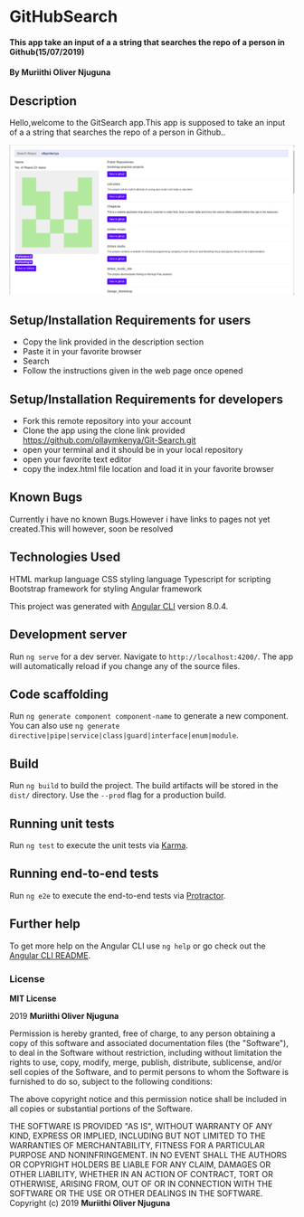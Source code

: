 # GitHubSearch
#### This app take an input of a a string that searches the repo of a person in Github(15/07/2019)

#### By **Muriithi Oliver Njuguna**

## Description

Hello,welcome to the GitSearch app.This app is supposed to  take an input of a a string that searches the repo of a person in Github..

![screenshot](./src/assets/screenshot.png)

## Setup/Installation Requirements for users
-   Copy the link provided in the description section
-   Paste it in your favorite browser
-   Search
-   Follow the instructions given in the web page once opened

## Setup/Installation Requirements for developers

-   Fork this remote repository into your account
-   Clone the app using the clone link provided https://github.com/ollaymkenya/Git-Search.git
-   open your terminal and it should be in your local repository
-   open your favorite text editor
-   copy the index.html file location and load it in your favorite browser

## Known Bugs

Currently i have no known Bugs.However i have links to pages not yet created.This will however, soon be resolved

## Technologies Used

HTML markup language
CSS styling language
Typescript for scripting
Bootstrap framework for styling
Angular framework

This project was generated with [Angular CLI](https://github.com/angular/angular-cli) version 8.0.4.

## Development server

Run `ng serve` for a dev server. Navigate to `http://localhost:4200/`. The app will automatically reload if you change any of the source files.

## Code scaffolding

Run `ng generate component component-name` to generate a new component. You can also use `ng generate directive|pipe|service|class|guard|interface|enum|module`.

## Build

Run `ng build` to build the project. The build artifacts will be stored in the `dist/` directory. Use the `--prod` flag for a production build.

## Running unit tests

Run `ng test` to execute the unit tests via [Karma](https://karma-runner.github.io).

## Running end-to-end tests

Run `ng e2e` to execute the end-to-end tests via [Protractor](http://www.protractortest.org/).

## Further help

To get more help on the Angular CLI use `ng help` or go check out the [Angular CLI README](https://github.com/angular/angular-cli/blob/master/README.md).

### License

**MIT License**

2019 **Muriithi Oliver Njuguna**

Permission is hereby granted, free of charge, to any person obtaining a copy
of this software and associated documentation files (the "Software"), to deal
in the Software without restriction, including without limitation the rights
to use, copy, modify, merge, publish, distribute, sublicense, and/or sell
copies of the Software, and to permit persons to whom the Software is
furnished to do so, subject to the following conditions:

The above copyright notice and this permission notice shall be included in all
copies or substantial portions of the Software.

THE SOFTWARE IS PROVIDED "AS IS", WITHOUT WARRANTY OF ANY KIND, EXPRESS OR
IMPLIED, INCLUDING BUT NOT LIMITED TO THE WARRANTIES OF MERCHANTABILITY,
FITNESS FOR A PARTICULAR PURPOSE AND NONINFRINGEMENT. IN NO EVENT SHALL THE
AUTHORS OR COPYRIGHT HOLDERS BE LIABLE FOR ANY CLAIM, DAMAGES OR OTHER
LIABILITY, WHETHER IN AN ACTION OF CONTRACT, TORT OR OTHERWISE, ARISING FROM,
OUT OF OR IN CONNECTION WITH THE 
SOFTWARE OR THE USE OR OTHER DEALINGS IN THE
SOFTWARE.
Copyright (c) 2019 
**Muriithi Oliver Njuguna**
